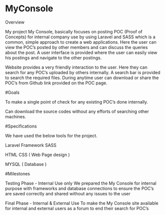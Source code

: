 # MyConsole
Overview

My project My Console, basically focuses on posting POC (Proof of Concepts) for internal company use by using Laravel and SASS which is a common, simple approach to create a web applications. Here the user can view the POC’s posted by other members and can discuss the queries about the post. A user interface is provided where the user can easily view his postings and navigate to the other postings. 


Website provides a very friendly interaction to the user. Here they can search for any POC’s uploaded by others internally. A search bar is provided to search the required files. During anytime user can download or share the POC’s from Github link provided on the POC page. 

#Goals

To make a single point of check for any existing POC’s done internally.

Can download the source codes without any efforts of searching other machines.


#Specifications

We have used the below tools for the project.

Laravel Framework
SASS

HTML CSS ( Web Page design )

MYSQL ( Database )

#Milestones


Testing Phase - Internal Use only
We prepared the My Console for internal purpose with frameworks and database connections to ensure the POC’s are saved correctly and shared without any issues to the user

Final Phase - Internal & External Use
To make the My Console site available for internal and external users as a forum to end their search for POC’s
